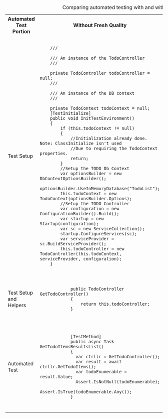 <table border="0">
    <caption>Comparing automated testing with and without Fresh Quality</caption>
    <tr>
        <th>Automated Test Portion</th>
        <th>Without Fresh Quality</th>
        <th>With Fresh Quality</th>
    </tr>
    <tr>
        <td>Test Setup</td>
        <td><pre><code>
    /// <summary>
    /// An instance of the TodoController
    /// </summary>
    private TodoController todoController = null;
    /// <summary>
    /// An instance of the DB context
    /// </summary>
    private TodoContext todoContext = null;
    [TestInitialize]
    public void InitTestEnvironment()
    {
        if (this.todoContext != null)
        {
            //Initialization already done.  Note: ClassInitialize isn't used
            //Due to requiring the TodoContext properties.
            return;
        }
        //Setup the TODO Db Context
        var optionsBuilder = new DbContextOptionsBuilder<TodoContext>();
        optionsBuilder.UseInMemoryDatabase("TodoList");
        this.todoContext = new TodoContext(optionsBuilder.Options);
        //Setup the TODO Controller
        var configuration = new ConfigurationBuilder().Build();
        var startup = new Startup(configuration);
        var sc = new ServiceCollection();
        startup.ConfigureServices(sc);
        var serviceProvider = sc.BuildServiceProvider();
        this.todoController = new TodoController(this.todoContext, serviceProvider, configuration);
    }
        </code></pre>
        </td>
        <td>
            <pre><code>
            [TestClass]
            public class ControllerTests : TestBase<ControllerBase, ControllerTests>
            {
                protected override void ServiceInitializer(ServiceCollection services, HashSet<Type> neededInterfaces)
                {
                  //Note this DB context matches the one in Startup, it doesn't have to so long as 
                  //it is a valid context compatible with the code to be tested.
                  services.AddDbContext<TodoContext>(opt => opt.UseInMemoryDatabase("TodoList"));
                }
            </code></pre>
        </td>
    </tr>
    <tr>
        <td>Test Setup and Helpers</td>
        <td>
        <pre><code>
            public TodoController GetTodoController()
            {
                return this.todoController;
            }
        </code></pre>
        <td>
        </td>
    </tr>
    <tr>
        <td>Automated Test</td>
        <td>
            <pre><code>
            [TestMethod]
            public async Task GetTodoItemsResultsList()
            {
              var ctrllr = GetTodoController(); 
              var result = await ctrllr.GetTodoItems();
              var todoEnumerable = result.Value;
              Assert.IsNotNull(todoEnumerable);
              Assert.IsTrue(todoEnumerable.Any());
            }
            </code></pre>
        </td>
        <td>
            <pre><code>
            [TestMethod]
            public async Task GetTodoItemsResultsList()
            {
              var ctrllr = Get<TodoController>();
              var result = await ctrllr.GetTodoItems();
              var todoEnumerable = result.Value;
              Assert.IsNotNull(todoEnumerable);
              Assert.IsTrue(todoEnumerable.Any());
            }
            </code></pre>
        </td>
    </tr> 
</table>
